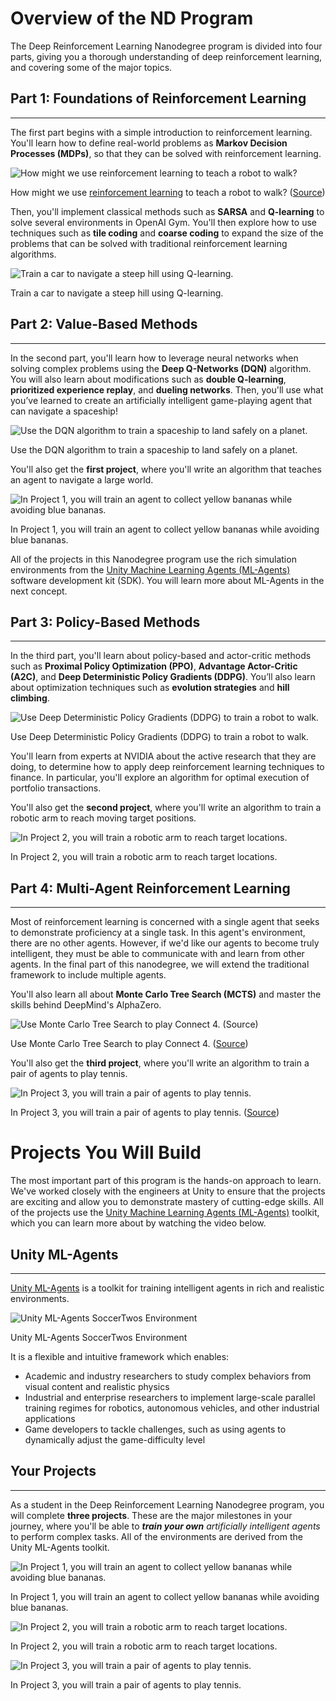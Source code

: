 # Overview of the ND Program

The Deep Reinforcement Learning Nanodegree program is divided into four parts, giving you a thorough understanding of deep reinforcement learning, and covering some of the major topics.

## Part 1: Foundations of Reinforcement Learning

* * *

The first part begins with a simple introduction to reinforcement learning. You'll learn how to define real-world problems as **Markov Decision Processes (MDPs)**, so that they can be solved with reinforcement learning.

![How might we use reinforcement learning to teach a robot to walk?](https://video.udacity-data.com/topher/2018/May/5af5ba38_mjg2mzcyma/mjg2mzcyma.gif)

How might we use [reinforcement learning](https://arxiv.org/pdf/1803.05580.pdf) to teach a robot to walk? ([Source](https://spectrum.ieee.org/automaton/robotics/industrial-robots/agility-robotics-introduces-cassie-a-dynamic-and-talented-robot-delivery-ostrich))

Then, you'll implement classical methods such as **SARSA** and **Q-learning** to solve several environments in OpenAI Gym. You'll then explore how to use techniques such as **tile coding** and **coarse coding** to expand the size of the problems that can be solved with traditional reinforcement learning algorithms.

![Train a car to navigate a steep hill using Q-learning.](https://video.udacity-data.com/topher/2018/June/5b1721df_mountain-car-cts/mountain-car-cts.gif)

Train a car to navigate a steep hill using Q-learning.

## Part 2: Value-Based Methods

* * *

In the second part, you'll learn how to leverage neural networks when solving complex problems using the **Deep Q-Networks (DQN)** algorithm. You will also learn about modifications such as **double Q-learning**, **prioritized experience replay**, and **dueling networks**. Then, you'll use what you’ve learned to create an artificially intelligent game-playing agent that can navigate a spaceship!

![Use the DQN algorithm to train a spaceship to land safely on a planet.](https://video.udacity-data.com/topher/2018/June/5b172a69_lunar-lander/lunar-lander.gif)

Use the DQN algorithm to train a spaceship to land safely on a planet.

You'll also get the **first project**, where you'll write an algorithm that teaches an agent to navigate a large world.

![In Project 1, you will train an agent to collect yellow bananas while avoiding blue bananas.](https://video.udacity-data.com/topher/2018/June/5b1ab4b0_banana/banana.gif)

In Project 1, you will train an agent to collect yellow bananas while avoiding blue bananas.

All of the projects in this Nanodegree program use the rich simulation environments from the [Unity Machine Learning Agents (ML-Agents)](https://blogs.unity3d.com/2017/09/19/introducing-unity-machine-learning-agents/) software development kit (SDK). You will learn more about ML-Agents in the next concept.

## Part 3: Policy-Based Methods

* * *

In the third part, you'll learn about policy-based and actor-critic methods such as **Proximal Policy Optimization (PPO)**, **Advantage Actor-Critic (A2C)**, and **Deep Deterministic Policy Gradients (DDPG)**. You’ll also learn about optimization techniques such as **evolution strategies** and **hill climbing**.

![Use Deep Deterministic Policy Gradients (DDPG) to train a robot to walk.](https://video.udacity-data.com/topher/2018/June/5b17223a_bipedal-walker/bipedal-walker.gif)

Use Deep Deterministic Policy Gradients (DDPG) to train a robot to walk.

You'll learn from experts at NVIDIA about the active research that they are doing, to determine how to apply deep reinforcement learning techniques to finance. In particular, you'll explore an algorithm for optimal execution of portfolio transactions.

You'll also get the **second project**, where you'll write an algorithm to train a robotic arm to reach moving target positions.

![In Project 2, you will train a robotic arm to reach target locations.](https://video.udacity-data.com/topher/2018/June/5b1ea778_reacher/reacher.gif)

In Project 2, you will train a robotic arm to reach target locations.

## Part 4: Multi-Agent Reinforcement Learning

* * *

Most of reinforcement learning is concerned with a single agent that seeks to demonstrate proficiency at a single task. In this agent's environment, there are no other agents. However, if we'd like our agents to become truly intelligent, they must be able to communicate with and learn from other agents. In the final part of this nanodegree, we will extend the traditional framework to include multiple agents.

You'll also learn all about **Monte Carlo Tree Search (MCTS)** and master the skills behind DeepMind's AlphaZero.

![Use Monte Carlo Tree Search to play Connect 4. ([Source](https://github.com/Alfo5123/Connect4))](https://video.udacity-data.com/topher/2018/May/5afc628c_game-example/game-example.gif)

Use Monte Carlo Tree Search to play Connect 4. ([Source](https://github.com/Alfo5123/Connect4))

You'll also get the **third project**, where you'll write an algorithm to train a pair of agents to play tennis.

![In Project 3, you will train a pair of agents to play tennis.](https://video.udacity-data.com/topher/2018/May/5af5c69e_68747470733a2f2f626c6f67732e756e69747933642e636f6d2f77702d636f6e74656e742f75706c6f6164732f323031372f30392f696d616765322d322e676966/68747470733a2f2f626c6f67732e756e69747933642e636f6d2f77702d636f6e74656e742f75706c6f6164732f323031372f30392f696d616765322d322e676966.gif)

In Project 3, you will train a pair of agents to play tennis. ([Source](https://blogs.unity3d.com/2017/09/19/introducing-unity-machine-learning-agents/))



# Projects You Will Build

The most important part of this program is the hands-on approach to learn. We've worked closely with the engineers at Unity to ensure that the projects are exciting and allow you to demonstrate mastery of cutting-edge skills. All of the projects use the [Unity Machine Learning Agents (ML-Agents)](https://github.com/Unity-Technologies/ml-agents) toolkit, which you can learn more about by watching the video below.

## Unity ML-Agents

* * *

[Unity ML-Agents](https://github.com/Unity-Technologies/ml-agents) is a toolkit for training intelligent agents in rich and realistic environments.

![Unity ML-Agents SoccerTwos Environment](https://video.udacity-data.com/topher/2018/June/5b1e9b31_soccer/soccer.gif)

Unity ML-Agents SoccerTwos Environment

It is a flexible and intuitive framework which enables:

- Academic and industry researchers to study complex behaviors from visual content and realistic physics
- Industrial and enterprise researchers to implement large-scale parallel training regimes for robotics, autonomous vehicles, and other industrial applications
- Game developers to tackle challenges, such as using agents to dynamically adjust the game-difficulty level

## Your Projects

* * *

As a student in the Deep Reinforcement Learning Nanodegree program, you will complete **three projects**. These are the major milestones in your journey, where you'll be able to _**train your own** artificially intelligent agents_ to perform complex tasks. All of the environments are derived from the Unity ML-Agents toolkit.

![In Project 1, you will train an agent to collect yellow bananas while avoiding blue bananas.](https://video.udacity-data.com/topher/2018/June/5b1ab4b0_banana/banana.gif)

In Project 1, you will train an agent to collect yellow bananas while avoiding blue bananas.

![In Project 2, you will train a robotic arm to reach target locations.](https://video.udacity-data.com/topher/2018/June/5b1ea759_reacher/reacher.gif)

In Project 2, you will train a robotic arm to reach target locations.

![In Project 3, you will train a pair of agents to play tennis.](https://video.udacity-data.com/topher/2018/May/5af5c69e_68747470733a2f2f626c6f67732e756e69747933642e636f6d2f77702d636f6e74656e742f75706c6f6164732f323031372f30392f696d616765322d322e676966/68747470733a2f2f626c6f67732e756e69747933642e636f6d2f77702d636f6e74656e742f75706c6f6164732f323031372f30392f696d616765322d322e676966.gif)

In Project 3, you will train a pair of agents to play tennis.


